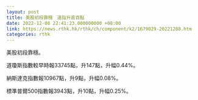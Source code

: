 ```yaml
---
layout: post
title: 美股初段靠穩　道指升逾百點
date: 2022-12-08 22:41:23.000000000 +08:00
link: https://news.rthk.hk/rthk/ch/component/k2/1679029-20221208.htm
categories: rthk
---
```


美股初段靠穩。

道瓊斯指數較早時報33745點，升147點，升幅0.44%。

納斯達克指數報10967點，升9點，升幅0.08%。

標準普爾500指數報3943點，升10點，升幅0.25%。
